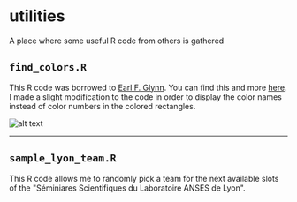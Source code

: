 # utilities
A place where some useful R code from others is gathered


## `find_colors.R`

This R code was borrowed to [Earl F. Glynn](http://www.efg2.com/). You can find this and more [ here](http://research.stowers-institute.org/efg/R/Color/Chart/). I made a slight modification to the code in order to display the color names instead of color numbers in the colored rectangles. 

![alt text](http://googledrive.com/host/0B-FIusWb7o6PfjdhbUJncm1mdjM1NnQ1TWl6MHhZUnNRZjd6RkUtUVo5WlFsVURTV0lvQjA/colors.tiff "The results of plotting colors with their names")



---

## `sample_lyon_team.R`

This R code allows me to randomly pick a team for the next available slots of the "Séminiares Scientifiques du Laboratoire ANSES de Lyon". 



